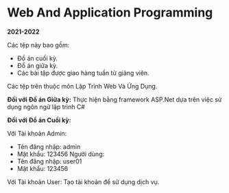 # Web And Application Programming
**2021-2022**

Các tệp này bao gồm:
- Đồ án cuối kỳ.
- Đồ án giữa kỳ.
- Các bài tập được giao hàng tuần từ giảng viên.

Các tệp trên thuộc môn Lập Trình Web Và Ứng Dụng.

**Đối với Đồ án Giữa kỳ:** Thực hiện bằng framework ASP.Net dựa trên việc sử dụng ngôn ngữ lập trình C#

**Đối với Đồ án Cuối kỳ:**

Với Tài khoản Admin: 
- Tên đăng nhập: admin
- Mật khẩu: 123456 
Người dùng:
- Tên đăng nhập: user01
- Mật khẩu: 123456 

Với Tài khoản User: Tạo tài khoản để sử dụng dịch vụ.